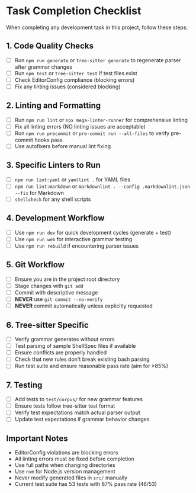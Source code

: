 # Task Completion Checklist

When completing any development task in this project, follow these steps:

## 1. Code Quality Checks

- [ ] Run `npm run generate` or `tree-sitter generate` to regenerate parser after grammar changes
- [ ] Run `npm test` or `tree-sitter test` if test files exist
- [ ] Check EditorConfig compliance (blocking errors)
- [ ] Fix any linting issues (considered blocking)

## 2. Linting and Formatting

- [ ] Run `npm run lint` or `npx mega-linter-runner` for comprehensive linting
- [ ] Fix all linting errors (NO linting issues are acceptable)
- [ ] Run `npm run precommit` or `pre-commit run --all-files` to verify pre-commit hooks pass
- [ ] Use autofixers before manual lint fixing

## 3. Specific Linters to Run

- [ ] `npm run lint:yaml` or `yamllint .` for YAML files
- [ ] `npm run lint:markdown` or `markdownlint . --config .markdownlint.json --fix` for Markdown
- [ ] `shellcheck` for any shell scripts

## 4. Development Workflow

- [ ] Use `npm run dev` for quick development cycles (generate + test)
- [ ] Use `npm run web` for interactive grammar testing
- [ ] Use `npm run rebuild` if encountering parser issues

## 5. Git Workflow

- [ ] Ensure you are in the project root directory
- [ ] Stage changes with `git add`
- [ ] Commit with descriptive message
- [ ] **NEVER** use `git commit --no-verify`
- [ ] **NEVER** commit automatically unless explicitly requested

## 6. Tree-sitter Specific

- [ ] Verify grammar generates without errors
- [ ] Test parsing of sample ShellSpec files if available
- [ ] Ensure conflicts are properly handled
- [ ] Check that new rules don't break existing bash parsing
- [ ] Run test suite and ensure reasonable pass rate (aim for >85%)

## 7. Testing

- [ ] Add tests to `test/corpus/` for new grammar features
- [ ] Ensure tests follow tree-sitter test format
- [ ] Verify test expectations match actual parser output
- [ ] Update test expectations if grammar behavior changes

## Important Notes

- EditorConfig violations are blocking errors
- All linting errors must be fixed before completion
- Use full paths when changing directories
- Use `nvm` for Node.js version management
- Never modify generated files in `src/` manually
- Current test suite has 53 tests with 87% pass rate (46/53)
